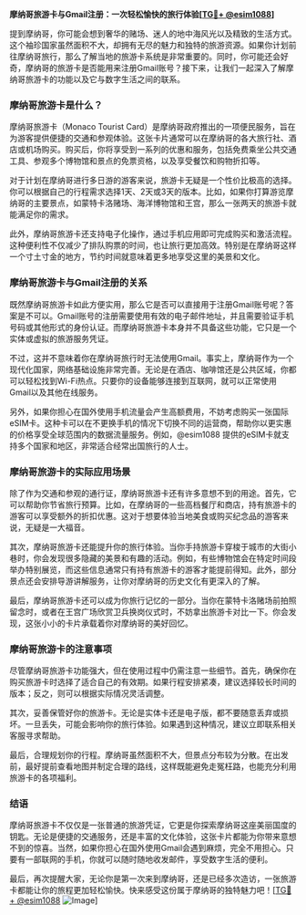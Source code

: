 **摩纳哥旅游卡与Gmail注册：一次轻松愉快的旅行体验[[TG💪+ @esim1088](https://t.me/s/esim1088)]**

提到摩纳哥，你可能会想到奢华的赌场、迷人的地中海风光以及精致的生活方式。这个袖珍国家虽然面积不大，却拥有无尽的魅力和独特的旅游资源。如果你计划前往摩纳哥旅行，那么了解当地的旅游卡系统是非常重要的。同时，你可能还会好奇，摩纳哥的旅游卡是否能用来注册Gmail账号？接下来，让我们一起深入了解摩纳哥旅游卡的功能以及它与数字生活之间的联系。

### 摩纳哥旅游卡是什么？

摩纳哥旅游卡（Monaco Tourist Card）是摩纳哥政府推出的一项便民服务，旨在为游客提供便捷的交通和参观体验。这张卡片通常可以在摩纳哥的各大旅行社、酒店或机场购买。购买后，你将享受到一系列的优惠和服务，包括免费乘坐公共交通工具、参观多个博物馆和景点的免票资格，以及享受餐饮和购物折扣等。

对于计划在摩纳哥进行多日游的游客来说，旅游卡无疑是一个性价比极高的选择。你可以根据自己的行程需求选择1天、2天或3天的版本。比如，如果你打算游览摩纳哥的主要景点，如蒙特卡洛赌场、海洋博物馆和王宫，那么一张两天的旅游卡就能满足你的需求。

此外，摩纳哥旅游卡还支持电子化操作，通过手机应用即可完成购买和激活流程。这种便利性不仅减少了排队购票的时间，也让旅行更加高效。特别是在摩纳哥这样一个寸土寸金的地方，节约时间就意味着更多地享受这里的美景和文化。

### 摩纳哥旅游卡与Gmail注册的关系

既然摩纳哥旅游卡如此方便实用，那么它是否可以直接用于注册Gmail账号呢？答案是不可以。Gmail账号的注册需要使用有效的电子邮件地址，并且需要验证手机号码或其他形式的身份认证。而摩纳哥旅游卡本身并不具备这些功能，它只是一个实体或虚拟的旅游服务凭证。

不过，这并不意味着你在摩纳哥旅行时无法使用Gmail。事实上，摩纳哥作为一个现代化国家，网络基础设施非常完善。无论是在酒店、咖啡馆还是公共区域，你都可以轻松找到Wi-Fi热点。只要你的设备能够连接到互联网，就可以正常使用Gmail以及其他在线服务。

另外，如果你担心在国外使用手机流量会产生高额费用，不妨考虑购买一张国际eSIM卡。这种卡可以在不更换手机的情况下切换不同的运营商，帮助你以更实惠的价格享受全球范围内的数据流量服务。例如，@esim1088 提供的eSIM卡就支持多个国家和地区，非常适合经常出国旅行的人士。

### 摩纳哥旅游卡的实际应用场景

除了作为交通和参观的通行证，摩纳哥旅游卡还有许多意想不到的用途。首先，它可以帮助你节省旅行预算。比如，在摩纳哥的一些高档餐厅和商店，持有旅游卡的游客可以享受额外的折扣优惠。这对于想要体验当地美食或购买纪念品的游客来说，无疑是一大福音。

其次，摩纳哥旅游卡还能提升你的旅行体验。当你手持旅游卡穿梭于城市的大街小巷时，你会发现很多隐藏的美景和有趣的活动。例如，有些博物馆会在特定时间段举办特别展览，而这些信息通常只有持有旅游卡的游客才能提前得知。此外，部分景点还会安排导游讲解服务，让你对摩纳哥的历史文化有更深入的了解。

最后，摩纳哥旅游卡还可以成为你旅行记忆的一部分。当你在蒙特卡洛赌场前拍照留念时，或者在王宫广场欣赏卫兵换岗仪式时，不妨拿出旅游卡对比一下。你会发现，这张小小的卡片承载着你对摩纳哥的美好回忆。

### 摩纳哥旅游卡的注意事项

尽管摩纳哥旅游卡功能强大，但在使用过程中仍需注意一些细节。首先，确保你在购买旅游卡时选择了适合自己的有效期。如果行程安排紧凑，建议选择较长时间的版本；反之，则可以根据实际情况灵活调整。

其次，妥善保管好你的旅游卡。无论是实体卡还是电子版，都不要随意丢弃或损坏。一旦丢失，可能会影响你的旅行体验。如果遇到这种情况，建议立即联系相关客服寻求帮助。

最后，合理规划你的行程。摩纳哥虽然面积不大，但景点分布较为分散。在出发前，最好提前查看地图并制定合理的路线，这样既能避免走冤枉路，也能充分利用旅游卡的各项福利。

### 结语

摩纳哥旅游卡不仅仅是一张普通的旅游凭证，它更是你探索摩纳哥这座美丽国度的钥匙。无论是便捷的交通服务，还是丰富的文化体验，这张卡片都能为你带来意想不到的惊喜。当然，如果你担心在国外使用Gmail会遇到麻烦，完全不用担心。只要有一部联网的手机，你就可以随时随地收发邮件，享受数字生活的便利。

最后，再次提醒大家，无论你是第一次来到摩纳哥，还是已经多次造访，一张旅游卡都能让你的旅程更加轻松愉快。快来感受这份属于摩纳哥的独特魅力吧！[[TG💪+ @esim1088](https://t.me/s/esim1088) ![Image](https://i.postimg.cc/4NQfJmqS/Snipaste-2025-05-13-00-14-12.png)]